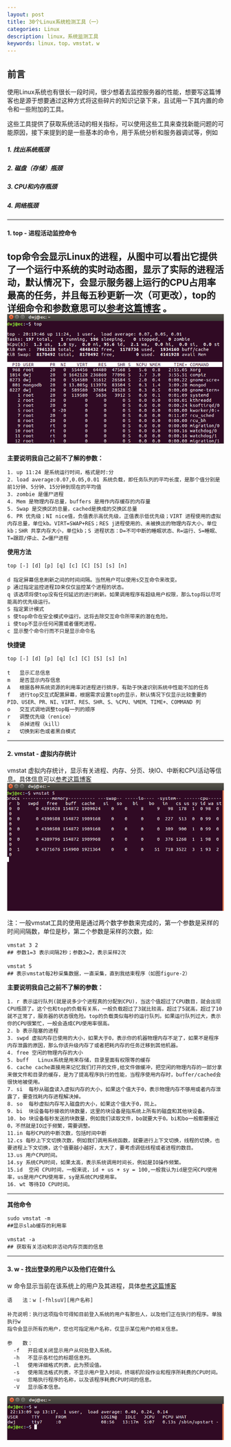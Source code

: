```yaml
---
layout: post
title: 30个Linux系统检测工具（一）
categories: Linux
description: linux，系统监测工具
keywords: linux，top，vmstat，w
---
```

## 前言
使用Linux系统也有很长一段时间，很少想着去监控服务器的性能，想要写这篇博客也是源于想要通过这种方式将这些碎片的知识记录下来，且试用一下其内置的命令和一些附加的工具。

这些工具提供了获取系统活动的相关指标，可以使用这些工具来查找新能问题的可能原因，接下来提到的是一些基本的命令，用于系统分析和服务器调试等，例如
##### 1. 找出系统瓶颈
##### 2. 磁盘（存储）瓶颈
##### 3. CPU和内存瓶颈
##### 4. 网络瓶颈
---
#### 1. top - 进程活动监控命令
top命令会显示Linux的进程，从图中可以看出它提供了一个运行中系统的实时动态图，显示了实际的进程活动，默认情况下，会显示服务器上运行的CPU占用率最高的任务，并且每五秒更新一次（可更改），top的详细命令和参数意思可以[参考这篇博客](http://blog.csdn.net/sanshiqiduer/article/details/1933625) 。
![figure-1: linux top 命令](/images/blog/2018-02-25-1.png  "figure-1: linux top 命令")
----
**主要说明我自己之前不了解的参数：**

	1. up 11:24 是系统运行时间，格式是时:分
	2. load average:0.07,0.05,0.01 系统负载，即任务队列的平均长度，是那个值分别是前1分钟、5分钟、15分钟到现在的平均值
	3. zombie 是僵尸进程
	4. Mem 是物理内存总量，buffers 是用作内存缓存的内存量
	5. Swap 是交换区的总量，cached是换成的交换区总量
	6. PR 优先级；NI nice值，负值表示高优先级，正值表示低优先级；VIRT 进程使用的虚拟内存总量，单位kb。VIRT=SWAP+RES；RES j进程使用的、未被换出的物理内存大小，单位kb；SHR 共享内存大小，单位kb；S 进程状态：D=不可中断的睡眠状态、R=运行、S=睡眠、T=跟踪/停止、Z=僵尸进程

**使用方法**
```
top [-] [d] [p] [q] [c] [C] [S] [s] [n]

d 指定屏幕信息刷新之间的时间间隔。当然用户可以使用s交互命令来改变。
p 通过指定监控进程ID来仅仅监控某个进程的状态。
q 该选项将使top没有任何延迟的进行刷新。如果调用程序有超级用户权限，那么top将以尽可能高的优先级运行。
S 指定累计模式
s 使top命令在安全模式中运行。这将去除交互命令所带来的潜在危险。
i 使top不显示任何闲置或者僵死进程。
c 显示整个命令行而不只是显示命令名
```
**快捷键**
```
top [-] [d] [p] [q] [c] [C] [S] [s] [n]

t	显示汇总信息
m	是否显示内存信息
A	根据各种系统资源的利用率对进程进行排序，有助于快速识别系统中性能不加的任务
f	进行top交互式配置屏幕，根据需求设置top的显示，默认情况下仅显示比较重要的 PID、USER、PR、NI、VIRT、RES、SHR、S、%CPU、%MEM、TIME+、COMMAND 列
o	交互式调地调整top每一列的顺序
r	调整优先级（renice）
k	杀掉进程（kill）
z	切换到彩色或者黑白模式
```
---
#### 2. vmstat - 虚拟内存统计
vmstat 虚拟内存统计，显示有关进程、内存、分页、块IO、中断和CPU活动等信息。具体信息可以[参考这篇博客](http://www.cnblogs.com/ggjucheng/archive/2012/01/05/2312625.html) 
![figure-2: linux vmstat 命令](/images/blog/2018-02-25-2.png    "figure-2: linux vmstat 命令")

注：一般vmstat工具的使用是通过两个数字参数来完成的，第一个参数是采样的时间间隔数，单位是秒，第二个参数是采样的次数，如:
```
vmstat 3 2
## 参数1=3 表示间隔2秒；参数2=2，表示采样2次

vmstat 5
## 表示vmstat每2秒采集数据，一直采集，直到我结束程序（如图figure-2）
```

**主要说明我自己之前不了解的参数：**

	1. r 表示运行队列(就是说多少个进程真的分配到CPU)，当这个值超过了CPU数目，就会出现CPU瓶颈了。这个也和top的负载有关系，一般负载超过了3就比较高，超过了5就高，超过了10就不正常了，服务器的状态很危险。top的负载类似每秒的运行队列。如果运行队列过大，表示你的CPU很繁忙，一般会造成CPU使用率很高。
	2. b 表示阻塞的进程
	3. swpd 虚拟内存已使用的大小，如果大于0，表示你的机器物理内存不足了，如果不是程序内存泄露的原因，那么你该升级内存了或者把耗内存的任务迁移到其他机器。
	4. free 空闲的物理内存的大小
	5. buff   Linux系统是用来存储，目录里面有权限等的缓存
	6. cache cache直接用来记忆我们打开的文件,给文件做缓冲，把空闲的物理内存的一部分拿来做文件和目录的缓存，是为了提高程序执行的性能，当程序使用内存时，buffer/cached会很快地被使用。
	7. si  每秒从磁盘读入虚拟内存的大小，如果这个值大于0，表示物理内存不够用或者内存泄露了，要查找耗内存进程解决掉。
	8. so  每秒虚拟内存写入磁盘的大小，如果这个值大于0，同上。
	9. bi  块设备每秒接收的块数量，这里的块设备是指系统上所有的磁盘和其他块设备。
	10. bo 块设备每秒发送的块数量，例如我们读取文件，bo就要大于0。bi和bo一般都要接近0，不然就是IO过于频繁，需要调整。
	11.in 每秒CPU的中断次数，包括时间中断
	12.cs 每秒上下文切换次数，例如我们调用系统函数，就要进行上下文切换，线程的切换，也要进程上下文切换，这个值要越小越好，太大了，要考虑调低线程或者进程的数目。
	13.us 用户CPU时间。
	14.sy 系统CPU时间，如果太高，表示系统调用时间长，例如是IO操作频繁。
	15.id  空闲 CPU时间，一般来说，id + us + sy = 100,一般我认为id是空闲CPU使用率，us是用户CPU使用率，sy是系统CPU使用率。
	16. wt 等待IO CPU时间。
---
**其他命令**
```
sudo vmstat -m
##显示slab缓存的利用率

vmstat -a
## 获取有关活动和非活动内存页面的信息
```
---
#### 3. w - 找出登录的用户以及他们在做什么
w 命令显示当前在该系统上的用户及其进程，具体[参考这篇博客](http://www.linuxso.com/command/w.html) 
```
语　　法：w [-fhlsuV][用户名称]

补充说明：执行这项指令可得知目前登入系统的用户有那些人，以及他们正在执行的程序。单独执行w
指令会显示所有的用户，您也可指定用户名称，仅显示某位用户的相关信息。

参　　数：
  -f 　开启或关闭显示用户从何处登入系统。 
  -h 　不显示各栏位的标题信息列。 
  -l 　使用详细格式列表，此为预设值。 
  -s 　使用简洁格式列表，不显示用户登入时间，终端机阶段作业和程序所耗费的CPU时间。 
  -u 　忽略执行程序的名称，以及该程序耗费CPU时间的信息。 
  -V 　显示版本信息。
```
![figure-3: linux w 命令](/images/blog/2018-02-25-3.png    "figure-3: linux w 命令")

